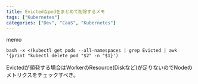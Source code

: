 ```yaml
---
title: Evictedなpodをまとめて削除するメモ
tags: ["Kubernetes"]
categories: ["Dev", "CaaS", "Kubernetes"]
---
```


memo

```
bash -x <(kubectl get pods --all-namespaces | grep Evicted | awk '{print "kubectl delete pod "$2" -n "$1}')
```

Evictedが頻発する場合はWorkerのResource(Diskなど)が足りないのでNodeのメトリクスをチェックすべき。
